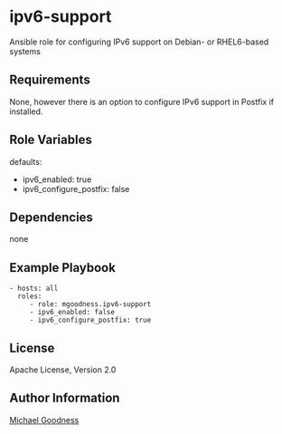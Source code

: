 ipv6-support
============

Ansible role for configuring IPv6 support on Debian- or RHEL6-based systems

Requirements
------------

None, however there is an option to configure IPv6 support in Postfix if installed.

Role Variables
--------------

 defaults:

  - ipv6_enabled: true
  - ipv6_configure_postfix: false

Dependencies
------------

none

Example Playbook
----------------

    - hosts: all
      roles:
         - role: mgoodness.ipv6-support
         - ipv6_enabled: false
         - ipv6_configure_postfix: true

License
-------

Apache License, Version 2.0

Author Information
------------------

[Michael Goodness](https://plus.google.com/+MichaelGoodness)
